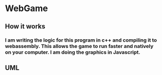 # WebGame

## How it works

### I am writing the logic for this program in c++ and compiling it to webassembly. This allows the game to run faster and natively on your computer. I am doing the graphics in Javascript.


## UML